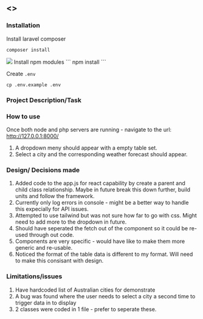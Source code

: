## <<Project Name>>

### Installation 

Install laravel composer
```
composer install
```
<img src="./myimage.jpg">
Install npm modules
```
npm install
```

Create `.env`

```
cp .env.example .env
```


### Project Description/Task


### How to use
Once both node and php servers are running - navigate to the url: http://127.0.0.1:8000/
1. A dropdown meny should appear with a empty table set.
2. Select a city and the corresponding weather forecast should appear.

### Design/ Decisions made
1. Added code to the app.js for react capability by create a parent and child class relationship. Maybe in future break this down further, build units and follow the framework.
2. Currently only log errors in console - might be a better way to handle this expecially for API issues.
3. Attempted to use tailwind but was not sure how far to go with css. Might need to add more to the dropdown in future.
4. Should have seperated the fetch out of the component so it could be re-used through out code.
5. Components are very specific - would have like to make them more generic and re-usable.
6. Noticed the format of the table data is different to my format. Will need to make this consisant with design.

### Limitations/issues
1. Have hardcoded list of Australian cities for demonstrate
2. A bug was found where the user needs to select a city a second time to trigger data in to display
3. 2 classes were coded in 1 file - prefer to seperate these.




